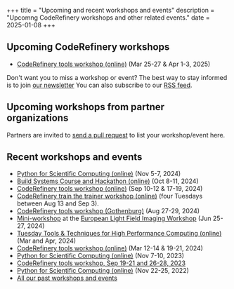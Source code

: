 +++
title = "Upcoming and recent workshops and events"
description = "Upcomng CodeRefinery workshops and other related events."
date = 2025-01-08
+++

## Upcoming CodeRefinery workshops

<!-- If you edit this section, also update the date on top of this page. This
is important for RSS feed. -->

- [CodeRefinery tools workshop (online)](https://coderefinery.github.io/2025-03-25-workshop/) (Mar 25-27 & Apr 1-3, 2025)

Don't want you to miss a workshop or event? The best
way to stay informed is to join [our newsletter](@/about/newsletter.md)
You can also subscribe to our [RSS feed](/atom.xml).


## Upcoming workshops from partner organizations

Partners are invited to [send a pull
request](https://github.com/coderefinery/coderefinery.org/edit/main/content/workshops/upcoming.md)
to list your workshop/event here.


## Recent workshops and events

- [Python for Scientific Computing (online)](https://www.aalto.fi/en/events/python-for-scientific-computing-5-7november2024) (Nov 5-7, 2024)
- [Build Systems Course and Hackathon (online)](https://github.com/PDC-support/build-systems-course) (Oct 8-11, 2024)
- [CodeRefinery tools workshop (online)](https://coderefinery.github.io/2024-09-10-workshop/) (Sep 10-12 & 17-19, 2024)
- [CodeRefinery train the trainer workshop (online)](https://coderefinery.github.io/train-the-trainer/)
  (four Tuesdays between Aug 13 and Sep 3).
- [CodeRefinery tools workshop (Gothenburg)](https://coderefinery.github.io/2024-08-27-gothenburg/) (Aug 27-29, 2024)
- [Mini-workshop](https://coderefinery.github.io/mini-workshop/) at the [European Light Field Imaging Workshop](https://elfi2024.eu/) (Jun 25-27, 2024)
- [Tuesday Tools & Techniques for High Performance Computing (online)](https://scicomp.aalto.fi/training/scip/ttt4hpc-2024/) (Mar and Apr, 2024)
- [CodeRefinery tools workshop (online)](https://coderefinery.github.io/2024-03-12-workshop/) (Mar 12-14 & 19-21, 2024)
- [Python for Scientific Computing (online)](https://scicomp.aalto.fi/training/scip/python-for-scicomp-2023/) (Nov 7-10, 2023)
- [CodeRefinery tools workshop, Sep 19-21 and 26-28, 2023](https://coderefinery.github.io/2023-09-19-workshop/)
- [Python for Scientific Computing (online)](https://scicomp.aalto.fi/training/scip/python-for-scicomp-2022/) (Nov 22-25, 2022)
- [All our past workshops and events](@/workshops/past.md)
